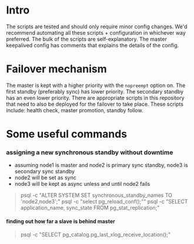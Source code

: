 # Intro

The scripts are tested and should only require minor config changes. We'd recommend automating all these scripts + configuration in whichever way preferred. The bulk of the scripts are self-explanatory. The master keepalived config has comments that explains the details of the config.

# Failover mechanism

The master is kept with a higher priority with the `nopreempt` option on. The first standby (preferably sync) has lower priority. The secondary standby has an even lower priority. There are appropriate scripts in this repository that need to also be deployed for the failover to take place. These scripts include: health check, master promotion, standby follow.

# Some useful commands

### assigning a new synchronous standby without downtime

* assuming node1 is master and node2 is primary sync standby, node3 is secondary sync standby
* node2 will be set as sync
* node3 will be kept as async unless and until node2 fails

> psql -c \"ALTER SYSTEM SET synchronous_standby_names TO 'node2,node3';\"
> psql -c \"select pg_reload_conf();\""
> psql -c \"SELECT application_name, sync_state FROM pg_stat_replication;\"

#### finding out how far a slave is behind master

> psql -c \"SELECT pg_catalog.pg_last_xlog_receive_location();"

###

